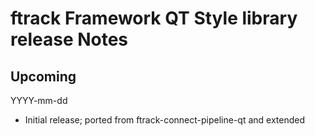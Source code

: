 # ftrack Framework QT Style library release Notes

## Upcoming
YYYY-mm-dd

* Initial release; ported from ftrack-connect-pipeline-qt and extended
